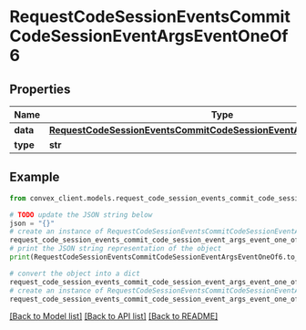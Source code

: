 # RequestCodeSessionEventsCommitCodeSessionEventArgsEventOneOf6


## Properties

Name | Type | Description | Notes
------------ | ------------- | ------------- | -------------
**data** | [**RequestCodeSessionEventsCommitCodeSessionEventArgsEventOneOf6Data**](RequestCodeSessionEventsCommitCodeSessionEventArgsEventOneOf6Data.md) |  | 
**type** | **str** |  | 

## Example

```python
from convex_client.models.request_code_session_events_commit_code_session_event_args_event_one_of6 import RequestCodeSessionEventsCommitCodeSessionEventArgsEventOneOf6

# TODO update the JSON string below
json = "{}"
# create an instance of RequestCodeSessionEventsCommitCodeSessionEventArgsEventOneOf6 from a JSON string
request_code_session_events_commit_code_session_event_args_event_one_of6_instance = RequestCodeSessionEventsCommitCodeSessionEventArgsEventOneOf6.from_json(json)
# print the JSON string representation of the object
print(RequestCodeSessionEventsCommitCodeSessionEventArgsEventOneOf6.to_json())

# convert the object into a dict
request_code_session_events_commit_code_session_event_args_event_one_of6_dict = request_code_session_events_commit_code_session_event_args_event_one_of6_instance.to_dict()
# create an instance of RequestCodeSessionEventsCommitCodeSessionEventArgsEventOneOf6 from a dict
request_code_session_events_commit_code_session_event_args_event_one_of6_from_dict = RequestCodeSessionEventsCommitCodeSessionEventArgsEventOneOf6.from_dict(request_code_session_events_commit_code_session_event_args_event_one_of6_dict)
```
[[Back to Model list]](../README.md#documentation-for-models) [[Back to API list]](../README.md#documentation-for-api-endpoints) [[Back to README]](../README.md)


